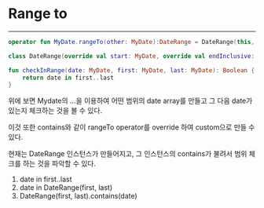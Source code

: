# Range to
---

```kotlin
operator fun MyDate.rangeTo(other: MyDate):DateRange = DateRange(this, other)

class DateRange(override val start: MyDate, override val endInclusive: MyDate): ClosedRange<MyDate>

fun checkInRange(date: MyDate, first: MyDate, last: MyDate): Boolean {
    return date in first..last
}
```

위에 보면 Mydate의 ...을 이용하여 어떤 범위의 date array를 만들고 그 다음 date가 있는지 체크하는 것을 볼 수 있다.

이것 또한 contains와 같이 rangeTo operator를 override 하여 custom으로 만들 수 있다.

현재는 DateRange 인스턴스가 만들어지고, 그 인스턴스의 contains가 불려서 범위 체크를 하는 것을 파악할 수 있다.

1. date in first..last
2. date in DateRange(first, last)
3. DateRange(first, last).contains(date)
